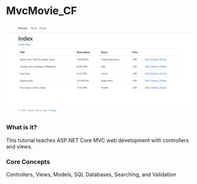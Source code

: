 # MvcMovie_CF
 
![Movies Page](https://github.com/mackenzieweaver/MvcMovie_CF/blob/main/MvcMovie_CF/cfmvcmovie.png)

### What is it?

This tutorial teaches ASP.NET Core MVC web development with controllers and views.

### Core Concepts

Controllers, Views, Models, SQL Databases, Searching, and Validation

